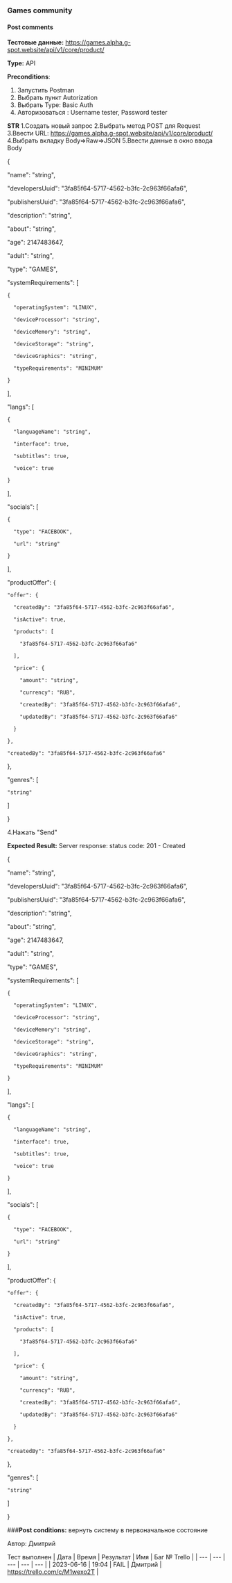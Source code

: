### Games community
#### Post comments

**Тестовые данные:** https://games.alpha.g-spot.website/api/v1/core/product/

**Type:** API

**Preconditions**: 
1. Запустить Postman
2. Выбрать пункт Autorization
3. Выбрать Type: Basic Auth
4. Авторизоваться : Username tester, Password tester


 **STR**
1.Создать новый запрос
2.Выбрать метод POST для Request
3.Ввести URL: https://games.alpha.g-spot.website/api/v1/core/product/
4.Выбрать вкладку Body=>Raw=>JSON
5.Ввести данные в окно ввода Body 

{

  "name": "string",

  "developersUuid": "3fa85f64-5717-4562-b3fc-2c963f66afa6",

  "publishersUuid": "3fa85f64-5717-4562-b3fc-2c963f66afa6",

  "description": "string",

  "about": "string",

  "age": 2147483647,

  "adult": "string",

  "type": "GAMES",

  "systemRequirements": [

    {

      "operatingSystem": "LINUX",

      "deviceProcessor": "string",

      "deviceMemory": "string",

      "deviceStorage": "string",

      "deviceGraphics": "string",

      "typeRequirements": "MINIMUM"

    }

  ],

  "langs": [

    {

      "languageName": "string",

      "interface": true,

      "subtitles": true,

      "voice": true

    }

  ],

  "socials": [

    {

      "type": "FACEBOOK",

      "url": "string"

    }

  ],

  "productOffer": {

    "offer": {

      "createdBy": "3fa85f64-5717-4562-b3fc-2c963f66afa6",

      "isActive": true,

      "products": [

        "3fa85f64-5717-4562-b3fc-2c963f66afa6"

      ],

      "price": {

        "amount": "string",

        "currency": "RUB",

        "createdBy": "3fa85f64-5717-4562-b3fc-2c963f66afa6",

        "updatedBy": "3fa85f64-5717-4562-b3fc-2c963f66afa6"

      }

    },

    "createdBy": "3fa85f64-5717-4562-b3fc-2c963f66afa6"

  },

  "genres": [

    "string"

  ]

}

 4.Нажать  "Send"

 **Expected Result:**
 Server response: status code: 201 - Created

{

  "name": "string",

  "developersUuid": "3fa85f64-5717-4562-b3fc-2c963f66afa6",

  "publishersUuid": "3fa85f64-5717-4562-b3fc-2c963f66afa6",

  "description": "string",

  "about": "string",

  "age": 2147483647,

  "adult": "string",

  "type": "GAMES",

  "systemRequirements": [

    {

      "operatingSystem": "LINUX",

      "deviceProcessor": "string",

      "deviceMemory": "string",

      "deviceStorage": "string",

      "deviceGraphics": "string",

      "typeRequirements": "MINIMUM"

    }

  ],

  "langs": [

    {

      "languageName": "string",

      "interface": true,

      "subtitles": true,

      "voice": true

    }

  ],

  "socials": [

    {

      "type": "FACEBOOK",

      "url": "string"

    }

  ],

  "productOffer": {

    "offer": {

      "createdBy": "3fa85f64-5717-4562-b3fc-2c963f66afa6",

      "isActive": true,

      "products": [

        "3fa85f64-5717-4562-b3fc-2c963f66afa6"

      ],

      "price": {

        "amount": "string",

        "currency": "RUB",

        "createdBy": "3fa85f64-5717-4562-b3fc-2c963f66afa6",

        "updatedBy": "3fa85f64-5717-4562-b3fc-2c963f66afa6"

      }

    },

    "createdBy": "3fa85f64-5717-4562-b3fc-2c963f66afa6"

  },

  "genres": [

    "string"

  ]

}

###**Post conditions:** вернуть систему в первоначальное состояние

Автор: Дмитрий

Тест выполнен
| Дата | Время | Результат | Имя | Баг № Trello |
| --- | --- | --- | --- | --- |
| 2023-06-16 | 19:04 | FAIL | Дмитрий | https://trello.com/c/M1wexo2T | 